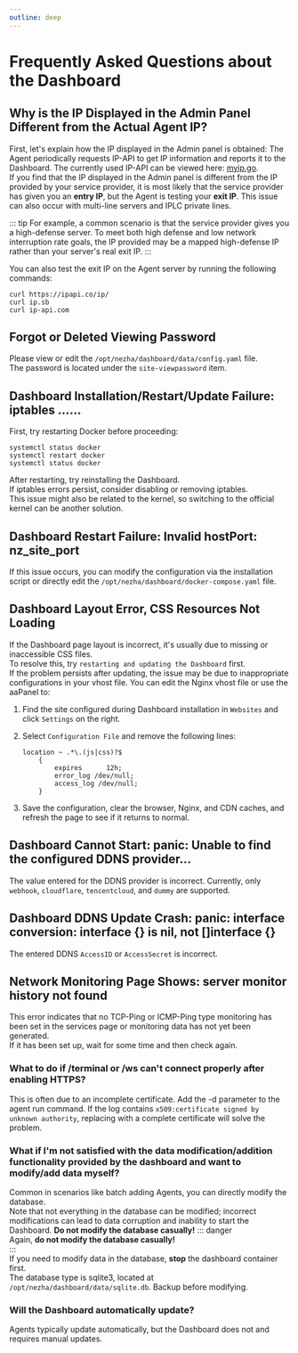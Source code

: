 ```yaml
---
outline: deep
---
```


# Frequently Asked Questions about the Dashboard

## Why is the IP Displayed in the Admin Panel Different from the Actual Agent IP?

First, let's explain how the IP displayed in the Admin panel is obtained: The Agent periodically requests IP-API to get IP information and reports it to the Dashboard. The currently used IP-API can be viewed here: [myip.go](https://github.com/nezhahq/agent/blob/main/pkg/monitor/myip.go).  
If you find that the IP displayed in the Admin panel is different from the IP provided by your service provider, it is most likely that the service provider has given you an **entry IP**, but the Agent is testing your **exit IP**. This issue can also occur with multi-line servers and IPLC private lines.

::: tip
For example, a common scenario is that the service provider gives you a high-defense server. To meet both high defense and low network interruption rate goals, the IP provided may be a mapped high-defense IP rather than your server's real exit IP.
:::

You can also test the exit IP on the Agent server by running the following commands:

```shell
curl https://ipapi.co/ip/
curl ip.sb
curl ip-api.com
```

## Forgot or Deleted Viewing Password

Please view or edit the `/opt/nezha/dashboard/data/config.yaml` file.   
The password is located under the `site-viewpassword` item.

## Dashboard Installation/Restart/Update Failure: iptables ......

First, try restarting Docker before proceeding:

```shell
systemctl status docker
systemctl restart docker
systemctl status docker
```

After restarting, try reinstalling the Dashboard.  
If iptables errors persist, consider disabling or removing iptables.  
This issue might also be related to the kernel, so switching to the official kernel can be another solution.

## Dashboard Restart Failure: Invalid hostPort: nz_site_port

If this issue occurs, you can modify the configuration via the installation script or directly edit the `/opt/nezha/dashboard/docker-compose.yaml` file.

## Dashboard Layout Error, CSS Resources Not Loading

If the Dashboard page layout is incorrect, it's usually due to missing or inaccessible CSS files.  
To resolve this, try `restarting and updating the Dashboard` first.  
If the problem persists after updating, the issue may be due to inappropriate configurations in your vhost file. You can edit the Nginx vhost file or use the aaPanel to:

1. Find the site configured during Dashboard installation in `Websites` and click `Settings` on the right.
2. Select `Configuration File` and remove the following lines:

    ```nginx
    location ~ .*\.(js|css)?$
        {
            expires      12h;
            error_log /dev/null;
            access_log /dev/null;
        }
    ```

3. Save the configuration, clear the browser, Nginx, and CDN caches, and refresh the page to see if it returns to normal.

## Dashboard Cannot Start: panic: Unable to find the configured DDNS provider...

The value entered for the DDNS provider is incorrect. Currently, only `webhook`, `cloudflare`, `tencentcloud`, and `dummy` are supported.

## Dashboard DDNS Update Crash: panic: interface conversion: interface {} is nil, not []interface {}

The entered DDNS `AccessID` or `AccessSecret` is incorrect.

## Network Monitoring Page Shows: server monitor history not found

This error indicates that no TCP-Ping or ICMP-Ping type monitoring has been set in the services page or monitoring data has not yet been generated.   
If it has been set up, wait for some time and then check again.

### What to do if /terminal or /ws can't connect properly after enabling HTTPS?

This is often due to an incomplete certificate. Add the -d parameter to the agent run command. If the log contains `x509:certificate signed by unknown authority`, replacing with a complete certificate will solve the problem.

### What if I'm not satisfied with the data modification/addition functionality provided by the dashboard and want to modify/add data myself?

Common in scenarios like batch adding Agents, you can directly modify the database.  
Note that not everything in the database can be modified; incorrect modifications can lead to data corruption and inability to start the Dashboard. **Do not modify the database casually!**
::: danger  
Again, **do not modify the database casually!**  
:::  
If you need to modify data in the database, **stop** the dashboard container first.  
The database type is sqlite3, located at `/opt/nezha/dashboard/data/sqlite.db`. Backup before modifying.

### Will the Dashboard automatically update?

Agents typically update automatically, but the Dashboard does not and requires manual updates.